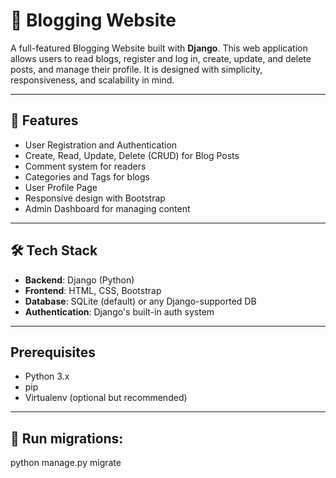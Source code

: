 # 📝 Blogging Website

A full-featured Blogging Website built with **Django**. This web application allows users to read blogs, register and log in, create, update, and delete posts, and manage their profile. It is designed with simplicity, responsiveness, and scalability in mind.

---

## 🔧 Features

- User Registration and Authentication
- Create, Read, Update, Delete (CRUD) for Blog Posts
- Comment system for readers
- Categories and Tags for blogs
- User Profile Page
- Responsive design with Bootstrap
- Admin Dashboard for managing content

---

## 🛠️ Tech Stack

- **Backend**: Django (Python)
- **Frontend**: HTML, CSS, Bootstrap
- **Database**: SQLite (default) or any Django-supported DB
- **Authentication**: Django's built-in auth system

---

 ## Prerequisites

- Python 3.x
- pip
- Virtualenv (optional but recommended)

---

## 🚀 Run migrations:
python manage.py migrate
